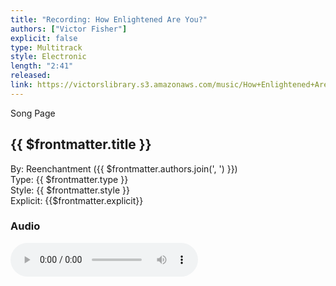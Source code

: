 ```yaml
---
title: "Recording: How Enlightened Are You?"
authors: ["Victor Fisher"]
explicit: false
type: Multitrack
style: Electronic
length: "2:41"
released:
link: https://victorslibrary.s3.amazonaws.com/music/How+Enlightened+Are+You/How+Enlightened+Are+You.mp3
---
```


<g-link to="/song/how-enlightened-are-you">Song Page</g-link>

## {{ $frontmatter.title }}

By: <g-link to="/band/reenchantment">Reenchantment</g-link> ({{ $frontmatter.authors.join(', ') }})  
Type: {{ $frontmatter.type }}  
Style: {{ $frontmatter.style }}  
Explicit: {{$frontmatter.explicit}}

### Audio

<audio controls controlsList="nodownload">
  <source :src="$frontmatter.link" type="audio/mpeg">
Your browser does not support the audio element.
</audio>
